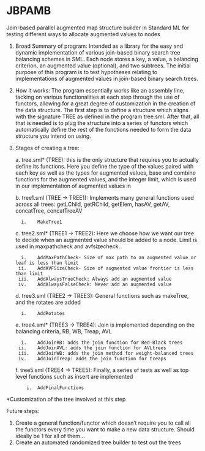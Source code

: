 # JBPAMB
Join-based parallel augmented map structure builder in Standard ML for testing different ways to allocate augmented values to nodes

1.	Broad Summary of program: Intended as a library for the easy and dynamic implementation of various join-based binary search tree balancing schemes in SML. Each node stores a key, a value, a balancing criterion, an augmented value (optional), and two subtrees. The initial purpose of this program is to test hypotheses relating to implementations of augmented values in join-based binary search trees.

2.	How it works: The program essentially works like an assembly line, tacking on various functionalities at each step through the use of functors, allowing for a great degree of customization in the creation of the data structure. The first step is to define a structure which aligns with the signature TREE as defined in the program tree.sml. After that, all that is needed is to plug the structure into a series of functors which automatically define the rest of the functions needed to form the data structure you intend on using.

3.	Stages of creating a tree:
   
      a.	tree.sml* (TREE):  this is the only structure that requires you to actually define its functions. Here you define the type of the values paired with each key as well as the types for augmented values, base and combine functions for the augmented values, and the integer limit, which is used in our implementation of augmented values in

      b.	tree1.sml (TREE -> TREE1): Implements many general functions used across all trees: getLChild, getRChild, getElem, hasAV, getAV, concatTree, concatTreeAV

  	      i.	MakeTree1

      c.	tree2.sml* (TREE1 -> TREE2): Here we choose how we want our tree to decide when an augmented value should be added to a node. Limit is used in maxpathcheck and avfsizecheck.

  	      i.	AddMaxPathCheck- Size of max path to an augmented value or leaf is less than limit
         ii.	AddAVFSizeCheck- Size of augmented value frontier is less than limit
         iii.	AddAlwaysTrueCheck: Always add an augmented value
         iv.	AddAlwaysFalseCheck: Never add an augmented value

      d.	tree3.sml (TREE2 -> TREE3):  General functions such as makeTree, and the rotates are added

  	      i.	AddRotates

      e.	tree4.sml* (TREE3 -> TREE4): Join is implemented depending on the balancing criteria, RB, WB, Treap, AVL

  	      i.	AddJoinRB: adds the join function for Red-Black trees
         ii.	AddJoinAVL: adds the join function for AVLtrees
         iii.	AddJoinWB: adds the join method for weight-balanced trees
         iv.	AddJoinTreap: adds the join function for treaps

      f.	tree5.sml (TREE4 -> TREE5): Finally, a series of tests as well as top level functions such as insert are implemented

  	        i.	AddFinalFunctions
  	
*Customization of the tree involved at this step


Future steps:
1.	Create a general function/functor which doesn’t require you to call all the functors every time you want to make a new data structure. Should ideally be 1 for all of them…
2.	Create an automated randomized  tree builder to test out the trees

